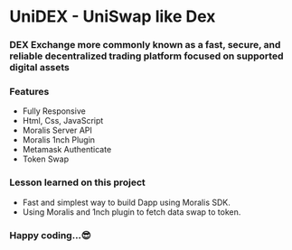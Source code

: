 # UniDEX - UniSwap like Dex

### DEX Exchange more commonly known as a fast, secure, and reliable decentralized trading platform focused on supported digital assets

### Features
 * Fully Responsive 
 * Html, Css, JavaScript 
 * Moralis Server API 
 * Moralis 1nch Plugin 
 * Metamask Authenticate 
 * Token Swap

### Lesson learned on this project
* Fast and simplest way to build Dapp using Moralis SDK.
* Using Moralis and 1nch plugin to fetch data swap to token.
  
### Happy coding...:sunglasses:
